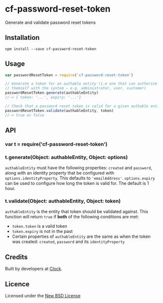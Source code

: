 # cf-password-reset-token

Generate and validate password reset tokens

## Installation

    npm install --save cf-password-reset-token

## Usage

```js
var passwordResetToken = require('cf-password-reset-token')

// Generate a token for an authable entity (i.e one that can authorize
// themself with the system – e.g. administrator, user, customer)
passwordResetToken.generate(authableEntity)
//-> { token: '...', expiry: '...'}

// Check that a password reset token is valid for a given authable entity
passwordResetToken.validate(authableEntity, token)
//-> true or false
```

## API

### var t = require('cf-password-reset-token')

### t.generate(Object: authableEntity, Object: options)

`authableEntity` must have the following properties: `created` and `password`, along
with an identity property that be configured with `options.identityProperty`. This
defaults to `'emailAddress'`. `options.expiry` can be used to configure how long the
token is valid for. The default is 1 hour.

### t.validate(Object: authableEntity, Object: token)

`authableEntity` is the entity that token should be validated against. This function
will return `true` if **both** of the following conditions are met:

- `token.token` is a valid token
- `token.expiry` is not in the past
- Certain properties of `authableEntity` are the same as when the token was created:
`created`, `password` and its `identityProperty`

## Credits
Built by developers at [Clock](http://clock.co.uk).

## Licence
Licensed under the [New BSD License](http://opensource.org/licenses/bsd-license.php)
